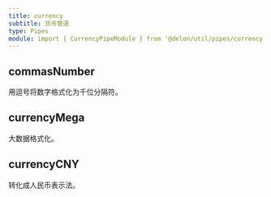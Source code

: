 ```yaml
---
title: currency
subtitle: 货币管道
type: Pipes
module: import { CurrencyPipeModule } from '@delon/util/pipes/currency';
---
```


## commasNumber

用逗号将数字格式化为千位分隔符。

[comment]: <demo(currency-commas)>

## currencyMega

大数据格式化。

[comment]: <demo(currency-mega)>

## currencyCNY

转化成人民币表示法。

[comment]: <demo(currency-cny)>

